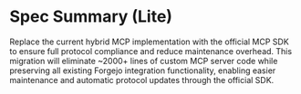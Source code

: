 # Spec Summary (Lite)

Replace the current hybrid MCP implementation with the official MCP SDK to ensure full protocol compliance and reduce maintenance overhead. This migration will eliminate ~2000+ lines of custom MCP server code while preserving all existing Forgejo integration functionality, enabling easier maintenance and automatic protocol updates through the official SDK.